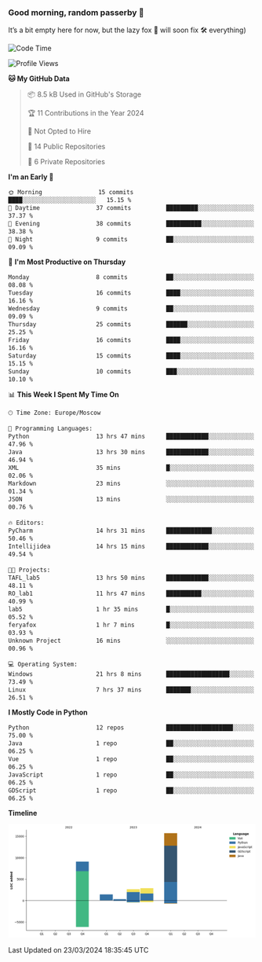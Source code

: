 ### Good morning, random passerby 👋

It’s a bit empty here for now, but the lazy fox 🦊 will soon fix 🛠️ everything)


<!--
**FeryaFox/FeryaFox** is a ✨ _special_ ✨ repository because its `README.md` (this file) appears on your GitHub profile.

Here are some ideas to get you started:

- 🔭 I’m currently working on ...
- 🌱 I’m currently learning ...
- 👯 I’m looking to collaborate on ...
- 🤔 I’m looking for help with ...
- 💬 Ask me about ...
- 📫 How to reach me: ...
- 😄 Pronouns: ...
- ⚡ Fun fact: ...
-->

<!--START_SECTION:waka-->
![Code Time](http://img.shields.io/badge/Code%20Time-69%20hrs%205%20mins-blue)

![Profile Views](http://img.shields.io/badge/Profile%20Views-0-blue)

**🐱 My GitHub Data** 

> 📦 8.5 kB Used in GitHub's Storage 
 > 
> 🏆 11 Contributions in the Year 2024
 > 
> 🚫 Not Opted to Hire
 > 
> 📜 14 Public Repositories 
 > 
> 🔑 6 Private Repositories 
 > 
**I'm an Early 🐤** 

```text
🌞 Morning                15 commits          ████░░░░░░░░░░░░░░░░░░░░░   15.15 % 
🌆 Daytime                37 commits          █████████░░░░░░░░░░░░░░░░   37.37 % 
🌃 Evening                38 commits          ██████████░░░░░░░░░░░░░░░   38.38 % 
🌙 Night                  9 commits           ██░░░░░░░░░░░░░░░░░░░░░░░   09.09 % 
```
📅 **I'm Most Productive on Thursday** 

```text
Monday                   8 commits           ██░░░░░░░░░░░░░░░░░░░░░░░   08.08 % 
Tuesday                  16 commits          ████░░░░░░░░░░░░░░░░░░░░░   16.16 % 
Wednesday                9 commits           ██░░░░░░░░░░░░░░░░░░░░░░░   09.09 % 
Thursday                 25 commits          ██████░░░░░░░░░░░░░░░░░░░   25.25 % 
Friday                   16 commits          ████░░░░░░░░░░░░░░░░░░░░░   16.16 % 
Saturday                 15 commits          ████░░░░░░░░░░░░░░░░░░░░░   15.15 % 
Sunday                   10 commits          ███░░░░░░░░░░░░░░░░░░░░░░   10.10 % 
```


📊 **This Week I Spent My Time On** 

```text
🕑︎ Time Zone: Europe/Moscow

💬 Programming Languages: 
Python                   13 hrs 47 mins      ████████████░░░░░░░░░░░░░   47.96 % 
Java                     13 hrs 30 mins      ████████████░░░░░░░░░░░░░   46.94 % 
XML                      35 mins             █░░░░░░░░░░░░░░░░░░░░░░░░   02.06 % 
Markdown                 23 mins             ░░░░░░░░░░░░░░░░░░░░░░░░░   01.34 % 
JSON                     13 mins             ░░░░░░░░░░░░░░░░░░░░░░░░░   00.76 % 

🔥 Editors: 
PyCharm                  14 hrs 31 mins      █████████████░░░░░░░░░░░░   50.46 % 
Intellijidea             14 hrs 15 mins      ████████████░░░░░░░░░░░░░   49.54 % 

🐱‍💻 Projects: 
TAFL_lab5                13 hrs 50 mins      ████████████░░░░░░░░░░░░░   48.11 % 
RO_lab1                  11 hrs 47 mins      ██████████░░░░░░░░░░░░░░░   40.99 % 
lab5                     1 hr 35 mins        █░░░░░░░░░░░░░░░░░░░░░░░░   05.52 % 
feryafox                 1 hr 7 mins         █░░░░░░░░░░░░░░░░░░░░░░░░   03.93 % 
Unknown Project          16 mins             ░░░░░░░░░░░░░░░░░░░░░░░░░   00.96 % 

💻 Operating System: 
Windows                  21 hrs 8 mins       ██████████████████░░░░░░░   73.49 % 
Linux                    7 hrs 37 mins       ███████░░░░░░░░░░░░░░░░░░   26.51 % 
```

**I Mostly Code in Python** 

```text
Python                   12 repos            ███████████████████░░░░░░   75.00 % 
Java                     1 repo              ██░░░░░░░░░░░░░░░░░░░░░░░   06.25 % 
Vue                      1 repo              ██░░░░░░░░░░░░░░░░░░░░░░░   06.25 % 
JavaScript               1 repo              ██░░░░░░░░░░░░░░░░░░░░░░░   06.25 % 
GDScript                 1 repo              ██░░░░░░░░░░░░░░░░░░░░░░░   06.25 % 
```



**Timeline**

![Lines of Code chart](https://raw.githubusercontent.com/FeryaFox/FeryaFox/master/assets/bar_graph.png)


 Last Updated on 23/03/2024 18:35:45 UTC
<!--END_SECTION:waka-->
